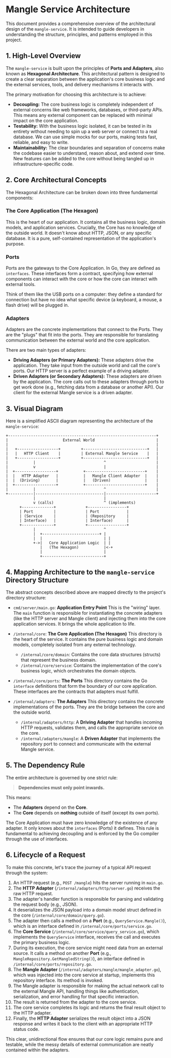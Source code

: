 # Mangle Service Architecture

This document provides a comprehensive overview of the architectural design of the `mangle-service`. It is intended to guide developers in understanding the structure, principles, and patterns employed in this project.

## 1. High-Level Overview

The `mangle-service` is built upon the principles of **Ports and Adapters**, also known as **Hexagonal Architecture**. This architectural pattern is designed to create a clear separation between the application's core business logic and the external services, tools, and delivery mechanisms it interacts with.

The primary motivation for choosing this architecture is to achieve:

- **Decoupling:** The core business logic is completely independent of external concerns like web frameworks, databases, or third-party APIs. This means any external component can be replaced with minimal impact on the core application.
- **Testability:** With the business logic isolated, it can be tested in its entirety without needing to spin up a web server or connect to a real database. We can use simple mocks for our ports, making tests fast, reliable, and easy to write.
- **Maintainability:** The clear boundaries and separation of concerns make the codebase easier to understand, reason about, and extend over time. New features can be added to the core without being tangled up in infrastructure-specific code.

## 2. Core Architectural Concepts

The Hexagonal Architecture can be broken down into three fundamental components:

### The Core Application (The Hexagon)

This is the heart of our application. It contains all the business logic, domain models, and application services. Crucially, the Core has no knowledge of the outside world. It doesn't know about HTTP, JSON, or any specific database. It is a pure, self-contained representation of the application's purpose.

### Ports

Ports are the gateways to the Core Application. In Go, they are defined as `interfaces`. These interfaces form a contract, specifying how external components can interact with the core or how the core can interact with external tools.

Think of them like the USB ports on a computer: they define a standard for connection but have no idea what specific device (a keyboard, a mouse, a flash drive) will be plugged in.

### Adapters

Adapters are the concrete implementations that connect to the Ports. They are the "plugs" that fit into the ports. They are responsible for translating communication between the external world and the core application.

There are two main types of adapters:

-   **Driving Adapters (or Primary Adapters):** These adapters drive the application. They take input from the outside world and call the core's ports. Our HTTP server is a perfect example of a driving adapter.
-   **Driven Adapters (or Secondary Adapters):** These adapters are driven by the application. The core calls out to these adapters through ports to get work done (e.g., fetching data from a database or another API). Our client for the external Mangle service is a driven adapter.

## 3. Visual Diagram

Here is a simplified ASCII diagram representing the architecture of the `mangle-service`:

```
+-----------------------------------------------------------------+
|                        External World                           |
|                                                                 |
|   +------------------+         +----------------------------+   |
|   |   HTTP Client    |         | External Mangle Service    |   |
|   +------------------+         +----------------------------+   |
|           |                              ^                      |
|           v                              |                      |
|  +------------------+           +--------------------------+    |
|  |   HTTP Adapter   |           |   Mangle Client Adapter  |    |
|  |  (Driving)       |           |   (Driven)               |    |
|  +------------------+           +--------------------------+    |
|           |                              ^                      |
+-----------|------------------------------|----------------------+
            |                              |
            v (calls)                      ^ (implements)
      +--------------+             +-----------------+
      | Port         |             | Port            |
      | (Service     |             | (Repository     |
      | Interface)   |             | Interface)      |
      +--------------+             +-----------------+
            |                              ^
            |  +-------------------------+ |
            |  |                           | |
            +->|   Core Application Logic  | |
               |   (The Hexagon)           |<-+
               |                           |
               +---------------------------+
```

## 4. Mapping Architecture to the `mangle-service` Directory Structure

The abstract concepts described above are mapped directly to the project's directory structure:

-   `cmd/server/main.go`: **Application Entry Point**
    This is the "wiring" layer. The `main` function is responsible for instantiating the concrete adapters (like the HTTP server and Mangle client) and injecting them into the core application services. It brings the whole application to life.

-   `/internal/core`: **The Core Application (The Hexagon)**
    This directory is the heart of the service. It contains the pure business logic and domain models, completely isolated from any external technology.
    -   `/internal/core/domain`: Contains the core data structures (structs) that represent the business domain.
    -   `/internal/core/service`: Contains the implementation of the core's business logic, which orchestrates the domain objects.

-   `/internal/core/ports`: **The Ports**
    This directory contains the Go `interface` definitions that form the boundary of our core application. These interfaces are the contracts that adapters must fulfill.

-   `/internal/adapters`: **The Adapters**
    This directory contains the concrete implementations of the ports. They are the bridge between the core and the outside world.
    -   `/internal/adapters/http`: A **Driving Adapter** that handles incoming HTTP requests, validates them, and calls the appropriate service on the core.
    -   `/internal/adapters/mangle`: A **Driven Adapter** that implements the repository port to connect and communicate with the external Mangle service.

## 5. The Dependency Rule

The entire architecture is governed by one strict rule:

> **Dependencies must only point inwards.**

This means:
- The **Adapters** depend on the **Core**.
- The **Core** depends on **nothing** outside of itself (except its own ports).

The Core Application must have zero knowledge of the existence of any adapter. It only knows about the `interfaces` (Ports) it defines. This rule is fundamental to achieving decoupling and is enforced by the Go compiler through the use of interfaces.

## 6. Lifecycle of a Request

To make this concrete, let's trace the journey of a typical API request through the system:

1.  An HTTP request (e.g., `POST /mangle`) hits the server running in `main.go`.
2.  The **HTTP Adapter** (`/internal/adapters/http/server.go`) receives the raw HTTP request.
3.  The adapter's handler function is responsible for parsing and validating the request body (e.g., JSON).
4.  It deserializes the JSON payload into a domain model struct defined in the core (`/internal/core/domain/query.go`).
5.  The adapter then calls a method on a **Port** (e.g., `QueryService.Mangle()`), which is an interface defined in `/internal/core/ports/service.go`.
6.  The **Core Service** (`/internal/core/service/query_service.go`), which implements the `QueryService` interface, receives the call and executes the primary business logic.
7.  During its execution, the core service might need data from an external source. It calls a method on another **Port** (e.g., `MangleRepository.GetMangledString()`), an interface defined in `/internal/core/ports/repository.go`.
8.  The **Mangle Adapter** (`/internal/adapters/mangle/mangle_adapter.go`), which was injected into the core service at startup, implements this repository interface. Its method is invoked.
9.  The Mangle adapter is responsible for making the actual network call to the external Mangle API, handling things like authentication, serialization, and error handling for that specific interaction.
10. The result is returned from the adapter to the core service.
11. The core service completes its logic and returns the final result object to the HTTP adapter.
12. Finally, the **HTTP Adapter** serializes the result object into a JSON response and writes it back to the client with an appropriate HTTP status code.

This clear, unidirectional flow ensures that our core logic remains pure and testable, while the messy details of external communication are neatly contained within the adapters.
